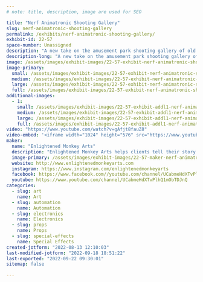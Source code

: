 ```yaml
---
# note: title, description, image are used for SEO

title: "Nerf Animatronic Shooting Gallery"
slug: nerf-animatronic-shooting-gallery
permalink: /exhibits/nerf-animatronic-shooting-gallery/
exhibit-id: 22-57
space-number: Unassigned
description: "A new take on the amusement park shooting gallery of old. "
description-long: "A new take on the amusement park shooting gallery of old. Test your skill at Enlightened Monkey Art Nerf Animation Shooting Gallery. Over thirty targets will test your skill and make you laugh. Targets include signing fish, dancing robots, banging drums, the Abominable Snowman, bubbles and more. Appropriate of all ages and all skill levels. Everyone wins a prize."
image: /assets/images/exhibit-images/22-57-exhibit-nerf-animatronic-shooting-gallery-nerf-shooting-range-photo-with-words-large.JPG
image-primary: 
  small: /assets/images/exhibit-images/22-57-exhibit-nerf-animatronic-shooting-gallery-nerf-shooting-range-photo-with-words-small.JPG
  medium: /assets/images/exhibit-images/22-57-exhibit-nerf-animatronic-shooting-gallery-nerf-shooting-range-photo-with-words-medium.JPG
  large: /assets/images/exhibit-images/22-57-exhibit-nerf-animatronic-shooting-gallery-nerf-shooting-range-photo-with-words-large.JPG
  full: /assets/images/exhibit-images/22-57-exhibit-nerf-animatronic-shooting-gallery-nerf-shooting-range-photo-with-words-full.JPG
additional-images: 
  - 1:
    small: /assets/images/exhibit-images/22-57-exhibit-addl1-nerf-animatronic-shooting-gallery-nerf-shooting-range-small.JPG
    medium: /assets/images/exhibit-images/22-57-exhibit-addl1-nerf-animatronic-shooting-gallery-nerf-shooting-range-medium.JPG
    large: /assets/images/exhibit-images/22-57-exhibit-addl1-nerf-animatronic-shooting-gallery-nerf-shooting-range-large.JPG
    full: /assets/images/exhibit-images/22-57-exhibit-addl1-nerf-animatronic-shooting-gallery-nerf-shooting-range-full.JPG
video: "https://www.youtube.com/watch?v=gAfjt8fauZ8"
video-embed: '<iframe width="1024" height="576" src="https://www.youtube.com/embed/gAfjt8fauZ8?feature=oembed" frameborder="0" allow="accelerometer; autoplay; clipboard-write; encrypted-media; gyroscope; picture-in-picture" allowfullscreen title="Nerf Animatronic Shooting Range, By Enlightened Monkey Arts"></iframe>'
maker: 
  name: "Enlightened Monkey Arts"
  description: "Enlightened Monkey Arts helps clients tell their story using projection mapping and other technology. They create unique event Art installations for Museums, weddings, corporate events, and festivals. "
  image-primary: /assets/images/exhibit-images/22-57-maker-nerf-animatronic-shooting-gallery-enlightend-monkey-logo-no-background-medium.jpg
  website: http://www.enlightenedmonkeyarts.com
  instagram: https://www.instagram.com/enlightenedmonkeyarts
  facebook: https://www.facebook.com//youtube.com/channel/UCabmeHdXTvPlhQ1mObTDJnQw./search/top?q=enlightened%20monkey%20arts
  youtube: https://www.youtube.com/channel/UCabmeHdXTvPlhQ1mObTDJnQ
categories: 
  - slug: art
    name: Art
  - slug: automation
    name: Automation
  - slug: electronics
    name: Electronics
  - slug: props
    name: Props
  - slug: special-effects
    name: Special Effects
created-jotform: "2022-08-13 12:10:03"
last-modified-jotform: "2022-09-18 18:51:22"
last-exported: "2022-09-22 09:30:01"
sitemap: false

---
```

